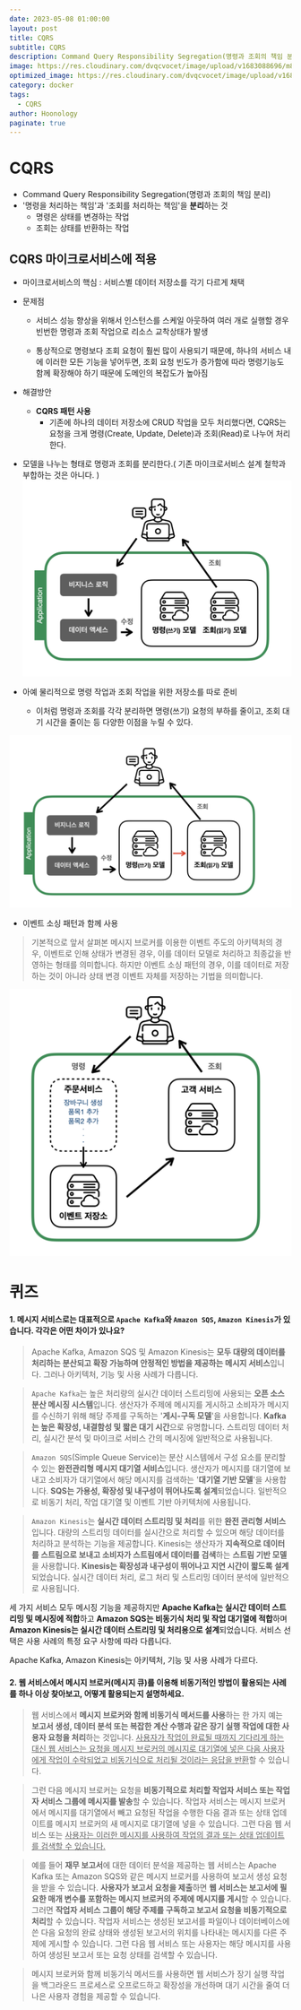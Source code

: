 ```yaml
---
date: 2023-05-08 01:00:00
layout: post
title: CQRS
subtitle: CQRS
description: Command Query Responsibility Segregation(명령과 조회의 책임 분리)
image: https://res.cloudinary.com/dvqcvocet/image/upload/v1683088696/m8krc7ci1vzzbl7sxeac.png
optimized_image: https://res.cloudinary.com/dvqcvocet/image/upload/v1683088696/m8krc7ci1vzzbl7sxeac.png
category: docker
tags:  
  - CQRS
author: Hoonology
paginate: true
---
```


# CQRS
- Command Query Responsibility Segregation(명령과 조회의 책임 분리)
- '명령을 처리하는 책임'과 '조회를 처리하는 책임'을 **분리**하는 것
  - 명령은 상태를 변경하는 작업
  - 조회는 상태를 반환하는 작업

## CQRS 마이크로서비스에 적용
- 마이크로서비스의 핵심 : 서비스별 데이터 저장소를 각기 다르게 채택
- 문제점
  - 서비스 성능 향상을 위해서 인스턴스를 스케일 아웃하여 여러 개로 실행할 경우 빈번한 명령과 조회 작업으로 리소스 교착상태가 발생

  - 통상적으로 명령보다 조회 요청이 훨씬 많이 사용되기 때문에, 하나의 서비스 내에 이러한 모든 기능을 넣어두면, 조회 요청 빈도가 증가함에 따라 명령기능도 함께 확장해야 하기 때문에 도메인의 복잡도가 높아짐

- 해결방안
  - **CQRS 패턴 사용** 
    - 기존에 하나의 데이터 저장소에 CRUD 작업을 모두 처리했다면, CQRS는 요청을 크게 명령(Create, Update, Delete)과 조회(Read)로 나누어 처리한다.

- 모델을 나누는 형태로 명령과 조회를 분리한다.( 기존 마이크로서비스 설계 철학과 부합하는 것은 아니다. )
![img](/assets/img/MicroService/CQRS.png)
- 아예 물리적으로 명령 작업과 조회 작업을 위한 저장소를 따로 준비
  -  이처럼 명령과 조회를 각각 분리하면 명령(쓰기) 요청의 부하를 줄이고, 조회 대기 시간을 줄이는 등 다양한 이점을 누릴 수 있다.


![img](/assets/img/MicroService/CQRS2.png)

- 이벤트 소싱 패턴과 함께 사용
> 기본적으로 앞서 살펴본 메시지 브로커를 이용한 이벤트 주도의 아키텍처의 경우, 이벤트로 인해 상태가 변경된 경우, 이를 데이터 모델로 처리하고 최종값을 반영하는 형태를 의미합니다. 하지만 이벤트 소싱 패턴의 경우, 이를 데이터로 저장하는 것이 아니라 상태 변경 이벤트 자체를 저장하는 기법을 의미합니다.

![img](/assets/img/MicroService/CQRS3.png)

# 퀴즈
#### 1. 메시지 서비스로는 대표적으로 ```Apache Kafka```와 ```Amazon SQS```, ```Amazon Kinesis```가 있습니다. 각각은 어떤 차이가 있나요?

> Apache Kafka, Amazon SQS 및 Amazon Kinesis는 **모두 대량의 데이터를 처리하는 분산되고 확장 가능하며 안정적인 방법을 제공하는 메시지 서비스**입니다. 그러나 아키텍처, 기능 및 사용 사례가 다릅니다.

> `Apache Kafka`는 높은 처리량의 실시간 데이터 스트리밍에 사용되는 **오픈 소스 분산 메시징 시스템**입니다. 생산자가 주제에 메시지를 게시하고 소비자가 메시지를 수신하기 위해 해당 주제를 구독하는 '**게시-구독 모델**'을 사용합니다. **Kafka는 높은 확장성, 내결함성 및 짧은 대기 시간**으로 유명합니다. 스트리밍 데이터 처리, 실시간 분석 및 마이크로 서비스 간의 메시징에 일반적으로 사용됩니다.

> `Amazon SQS`(Simple Queue Service)는 분산 시스템에서 구성 요소를 분리할 수 있는 **완전관리형 메시지 대기열 서비스**입니다. 생산자가 메시지를 대기열에 보내고 소비자가 대기열에서 해당 메시지를 검색하는 '**대기열 기반 모델**'을 사용합니다. **SQS는 가용성, 확장성 및 내구성이 뛰어나도록 설계**되었습니다. 일반적으로 비동기 처리, 작업 대기열 및 이벤트 기반 아키텍처에 사용됩니다.

> `Amazon Kinesis`는 **실시간 데이터 스트리밍 및 처리**를 위한 **완전 관리형 서비스**입니다. 대량의 스트리밍 데이터를 실시간으로 처리할 수 있으며 해당 데이터를 처리하고 분석하는 기능을 제공합니다. Kinesis는 생산자가 **지속적으로 데이터를 스트림으로 보내고 소비자가 스트림에서 데이터를 검색**하는 **스트림 기반 모델**을 사용합니다. **Kinesis는 확장성과 내구성이 뛰어나고 지연 시간이 짧도록 설계**되었습니다. 실시간 데이터 처리, 로그 처리 및 스트리밍 데이터 분석에 일반적으로 사용됩니다.

세 가지 서비스 모두 메시징 기능을 제공하지만 **Apache Kafka는 실시간 데이터 스트리밍 및 메시징에 적합**하고 **Amazon SQS는 비동기식 처리 및 작업 대기열에 적합**하며 **Amazon Kinesis는 실시간 데이터 스트리밍 및 처리용으로 설계**되었습니다. 서비스 선택은 사용 사례의 특정 요구 사항에 따라 다릅니다.

Apache Kafka, Amazon Kinesis는 아키텍처, 기능 및 사용 사례가 다르다.


#### 2. 웹 서비스에서 메시지 브로커(메시지 큐)를 이용해 비동기적인 방법이 활용되는 사례를 하나 이상 찾아보고, 어떻게 활용되는지 설명하세요.


> 웹 서비스에서 **메시지 브로커와 함께 비동기식 메서드를 사용**하는 한 가지 예는 **보고서 생성, 데이터 분석 또는 복잡한 계산 수행과 같은 장기 실행 작업에 대한 사용자 요청을 처리**하는 것입니다. <u>사용자가 작업이 완료될 때까지 기다리게 하는 대신 웹 서비스는 요청을 메시지 브로커의 메시지로 대기열에 넣은 다음 사용자에게 작업이 수락되었고 비동기식으로 처리될 것이라는 응답을 반환</u>할 수 있습니다.


> 그런 다음 메시지 브로커는 요청을 **비동기적으로 처리할 작업자 서비스 또는 작업자 서비스 그룹에 메시지를 발송**할 수 있습니다. 작업자 서비스는 메시지 브로커에서 메시지를 대기열에서 빼고 요청된 작업을 수행한 다음 결과 또는 상태 업데이트를 메시지 브로커의 새 메시지로 대기열에 넣을 수 있습니다. 그런 다음 웹 서비스 또는 <u>사용자는 이러한 메시지를 사용하여 작업의 결과 또는 상태 업데이트를 검색할 수 있습니다.</u>


> 예를 들어 **재무 보고서**에 대한 데이터 분석을 제공하는 웹 서비스는 Apache Kafka 또는 Amazon SQS와 같은 메시지 브로커를 사용하여 보고서 생성 요청을 받을 수 있습니다. **사용자가 보고서 요청을 제출**하면 **웹 서비스는 보고서에 필요한 매개 변수를 포함하는 메시지 브로커의 주제에 메시지를 게시**할 수 있습니다. 그러면 **작업자 서비스 그룹이 해당 주제를 구독하고 보고서 요청을 비동기적으로 처리**할 수 있습니다. 작업자 서비스는 생성된 보고서를 파일이나 데이터베이스에 쓴 다음 요청의 완료 상태와 생성된 보고서의 위치를 ​​나타내는 메시지를 다른 주제에 게시할 수 있습니다. 그런 다음 웹 서비스 또는 사용자는 해당 메시지를 사용하여 생성된 보고서 또는 요청 상태를 검색할 수 있습니다.


> 메시지 브로커와 함께 비동기식 메서드를 사용하면 웹 서비스가 장기 실행 작업을 백그라운드 프로세스로 오프로드하고 확장성을 개선하며 대기 시간을 줄여 더 나은 사용자 경험을 제공할 수 있습니다.


